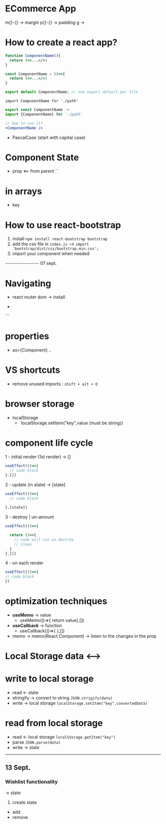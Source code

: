 # ECommerce App

m{}-{} -> margin
p{}-{} -> padding
g      ->


# How to create a react app?

```jsx
function ComponentName(){
  return (<>...</>)
}

const ComponentName = ()=>{
  return (<>...</>)
}

export default ComponentName; // one export default per file
```
`import ComponentName for './path'`

```jsx
export const ComponentName ->
import {ComponentName} for './path'
```


```jsx
// how to use it?
<ComponentName />

```

- PascalCase (start with capital case) 


# Component State
- prop <== from parent
``


# in arrays
- key

# How to use react-bootstrap
1. install `npm install react-bootstrap bootstrap`
2. add the css file in `index.js` --> `import 'bootstrap/dist/css/bootstrap.min.css';`
3. import your component when needed


----------------- 07 sept.
# Navigating
- react router dom -> install
- ```jsx
<BrowserRouter>
  </BrowserRouter>```


# properties
- as={Component} ..

# VS shortcuts
- remove unused imports :
  `shift + alt + O`


# browser storage
- localStorage
  - `localStorage.setItem("key",value (must be string))

# component life cycle
1 - initial render (1st render) -> []
```js
useEffect(()=>{
  // code block
},[])
```
2 - update (in state) -> [state]
```js
useEffect(()=>{
  // code block
  
},[state])
```
3 - destroy | un-amount
```js
useEffect(()=>{

  return ()=>{
    // code will run on destroy
    // clean
  }
},[])
```

4 - on each render
```js
useEffect(()=>{
// code block
})
```
# optimization techniques
- **useMemo** -> value
  - useMemo(()=>{ return value},[])
- **useCallback** -> function
     - useCallback(()=>{ },[])
- memo -> memo(React Component) -> listen to the changes in the prop


# Local Storage data <-->

# write to local storage

- read <- state
- stringify -> convert to string `JSON.strigify(data)`
- write -> local storage
`localStorage.setItem("key",convertedData)`


# read from local storage
- read <- local storage `localStorage.getItem("key")`
- parse `JSON.parse(data)`
- write -> state



---
## 13 Sept.

### Wishlist functionality
-> state 
1. create state 
- add 
- remove